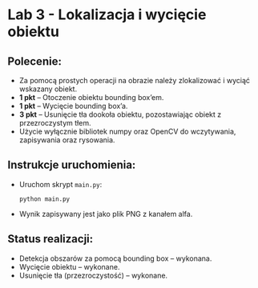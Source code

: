 # Lab 3 - Lokalizacja i wycięcie obiektu

## Polecenie:
- Za pomocą prostych operacji na obrazie należy zlokalizować i wyciąć wskazany obiekt.
- **1 pkt** – Otoczenie obiektu bounding box’em.
- **1 pkt** – Wycięcie bounding box’a.
- **3 pkt** – Usunięcie tła dookoła obiektu, pozostawiając obiekt z przezroczystym tłem.
- Użycie wyłącznie bibliotek numpy oraz OpenCV do wczytywania, zapisywania oraz rysowania.

## Instrukcje uruchomienia:
- Uruchom skrypt `main.py`: 
   ```
   python main.py
   ```
- Wynik zapisywany jest jako plik PNG z kanałem alfa.

## Status realizacji:
- Detekcja obszarów za pomocą bounding box – wykonana.
- Wycięcie obiektu – wykonane.
- Usunięcie tła (przezroczystość) – wykonane.
